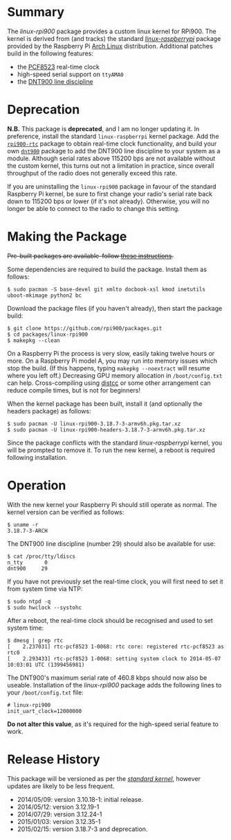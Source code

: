 Summary
=======

The *linux-rpi900* package provides a custom linux kernel for RPi900. The kernel is derived from (and tracks) the standard [*linux-raspberrypi*](https://github.com/archlinuxarm/PKGBUILDs/tree/master/core/linux-raspberrypi) package provided by the Raspberry Pi [Arch Linux](http://archlinuxarm.org/platforms/armv6/raspberry-pi) distribution. Additional patches build in the following features:

* the [PCF8523](http://www.nxp.com/products/interface_and_connectivity/i2c/rtcs_with_i2c_interface/series/PCF8523.html) real-time clock
* high-speed serial support on `ttyAMA0`
* the [DNT900 line discipline](https://github.com/mholling/dnt900)

Deprecation
===========

**N.B.** This package is **deprecated**, and I am no longer updating it. In preference, install the standard `linux-raspberrpi` kernel package. Add the [`rpi900-rtc`](../rpi900-rtc) package to obtain real-time clock functionality, and build your own [`dnt900`](../dnt900) package to add the DNT900 line discipline to your system as a module. Although serial rates above 115200 bps are not available without the custom kernel, this turns out not a limitation in practice, since overall throughput of the radio does not generally exceed this rate.

If you are uninstalling the `linux-rpi900` package in favour of the standard Raspberry Pi kernel, be sure to first change your radio's serial rate back down to 115200 bps or lower (if it's not already). Otherwise, you will no longer be able to connect to the radio to change this setting.

Making the Package
==================

<span style="text-decoration: line-through">Pre-built packages are available&ndash;follow [these instructions](../README.md#package-repository).</span>

Some dependencies are required to build the package. Install them as follows:

    $ sudo pacman -S base-devel git xmlto docbook-xsl kmod inetutils uboot-mkimage python2 bc

Download the package files (if you haven't already), then start the package build:

    $ git clone https://github.com/rpi900/packages.git
    $ cd packages/linux-rpi900
    $ makepkg --clean

On a Raspberry Pi the process is very slow, easily taking twelve hours or more. On a Raspberry Pi model A, you may run into memory issues which stop the build. (If this happens, typing `makepkg --noextract` will resume where you left off.) Decreasing GPU memory allocation in `/boot/config.txt` can help. Cross-compiling using [distcc](http://archlinuxarm.org/developers/distcc-cross-compiling) or some other arrangement can reduce compile times, but is not for beginners!

When the kernel package has been built, install it (and optionally the headers package) as follows:

    $ sudo pacman -U linux-rpi900-3.18.7-3-armv6h.pkg.tar.xz
    $ sudo pacman -U linux-rpi900-headers-3.18.7-3-armv6h.pkg.tar.xz

Since the package conflicts with the standard *linux-raspberrypi* kernel, you will be prompted to remove it. To run the new kernel, a reboot is required following installation.

Operation
=========

With the new kernel your Raspberry Pi should still operate as normal. The kernel version can be verified as follows:

    $ uname -r
    3.18.7-3-ARCH

The DNT900 line discipline (number 29) should also be available for use:

    $ cat /proc/tty/ldiscs
    n_tty       0
    dnt900     29

If you have not previously set the real-time clock, you will first need to set it from system time via NTP:

    $ sudo ntpd -q
    $ sudo hwclock --systohc

After a reboot, the real-time clock should be recognised and used to set system time:

    $ dmesg | grep rtc
    [    2.237031] rtc-pcf8523 1-0068: rtc core: registered rtc-pcf8523 as rtc0
    [    2.293433] rtc-pcf8523 1-0068: setting system clock to 2014-05-07 10:03:01 UTC (1399456981)

The DNT900's maximum serial rate of 460.8 kbps should now also be useable. Installation of the *linux-rpi900* package adds the following lines to your `/boot/config.txt` file:

    # linux-rpi900
    init_uart_clock=12000000

**Do not alter this value**, as it's required for the high-speed serial feature to work.

Release History
===============

This package will be versioned as per the [*standard kernel*](https://github.com/archlinuxarm/PKGBUILDs/tree/master/core/linux-raspberrypi), however updates are likely to be less frequent.

* 2014/05/09: version 3.10.18-1: initial release.
* 2014/05/12: version 3.12.19-1
* 2014/07/29: version 3.12.24-1
* 2015/01/03: version 3.12.35-1
* 2015/02/15: version 3.18.7-3 and deprecation.
